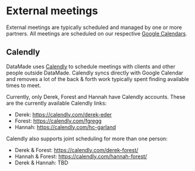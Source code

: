 # External meetings

External meetings are typically scheduled and managed by one or more partners. All meetings are scheduled on our respective [Google Calendars](../remote-work#google-calendar).

## Calendly

DataMade uses [Calendly](https://calendly.com/) to schedule meetings with clients and other people outside DataMade. Calendly syncs directly with Google Calendar and removes a lot of the back & forth work typically spent finding available times to meet.

Currently, only Derek, Forest and Hannah have Calendly accounts. These are the currently available Calendly links:

* Derek: https://calendly.com/derek-eder
* Forest: https://calendly.com/fgregg
* Hannah: https://calendly.com/hc-garland

Calendly also supports joint scheduling for more than one person:

* Derek & Forest: https://calendly.com/derek-forest/
* Hannah & Forest: https://calendly.com/hannah-forest/
* Derek & Hannah: TBD

